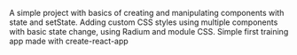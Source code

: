 A simple project with basics of creating and manipulating components with state and setState.
Adding custom CSS styles using multiple components with basic state change, using Radium and module CSS.
Simple first training app made with create-react-app
